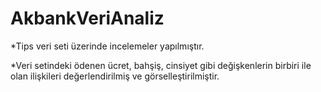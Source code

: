 # AkbankVeriAnaliz
*Tips veri seti üzerinde incelemeler yapılmıştır.  

*Veri setindeki ödenen ücret, bahşiş, cinsiyet gibi değişkenlerin birbiri ile olan ilişkileri değerlendirilmiş ve görselleştirilmiştir.
